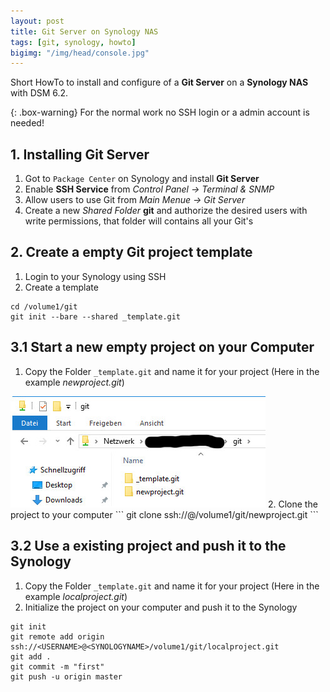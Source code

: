 ```yaml
---
layout: post
title: Git Server on Synology NAS
tags: [git, synology, howto]
bigimg: "/img/head/console.jpg"
---
```


Short HowTo to install and configure of a **Git Server** on a **Synology NAS** with DSM 6.2.

{: .box-warning}
For the normal work no SSH login or a admin account is needed!

## 1. Installing Git Server
1. Got to `Package Center` on Synology and install **Git Server**
2. Enable **SSH Service** from *Control Panel -> Terminal & SNMP*
3. Allow users to use Git from *Main Menue -> Git Server*
4. Create a new *Shared Folder* **git** and authorize the desired users with write permissions, that folder will contains all your Git's 

## 2. Create a empty Git project template 
1. Login to your Synology using SSH
2. Create a template
```
cd /volume1/git
git init --bare --shared _template.git
```



## 3.1 Start a new empty project on your Computer
1. Copy the Folder `_template.git` and name it for your project (Here in the example *newproject.git*) 
<img src="/img/posts/2018-08-25/copytemplate.jpg">
2. Clone the project to your computer
```
git clone ssh://<USERNAME>@<SYNOLOGYNAME>/volume1/git/newproject.git
```

## 3.2 Use a existing project and push it to the Synology
1. Copy the Folder `_template.git` and name it for your project (Here in the example *localproject.git*)
2. Initialize the project on your computer and push it to the Synology
```
git init 
git remote add origin ssh://<USERNAME>@<SYNOLOGYNAME>/volume1/git/localproject.git
git add .
git commit -m "first"
git push -u origin master
```

